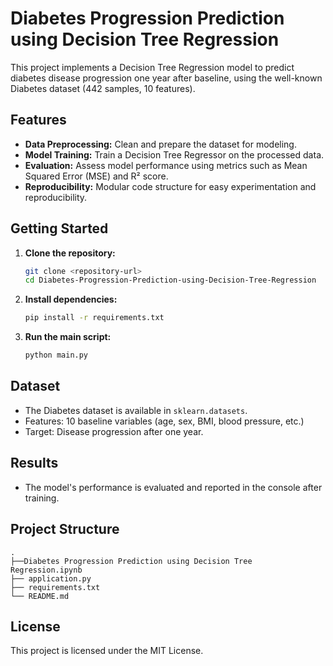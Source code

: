 # Diabetes Progression Prediction using Decision Tree Regression

This project implements a Decision Tree Regression model to predict diabetes disease progression one year after baseline, using the well-known Diabetes dataset (442 samples, 10 features).

## Features

- **Data Preprocessing:** Clean and prepare the dataset for modeling.
- **Model Training:** Train a Decision Tree Regressor on the processed data.
- **Evaluation:** Assess model performance using metrics such as Mean Squared Error (MSE) and R² score.
- **Reproducibility:** Modular code structure for easy experimentation and reproducibility.

## Getting Started

1. **Clone the repository:**
    ```bash
    git clone <repository-url>
    cd Diabetes-Progression-Prediction-using-Decision-Tree-Regression
    ```

2. **Install dependencies:**
    ```bash
    pip install -r requirements.txt
    ```

3. **Run the main script:**
    ```bash
    python main.py
    ```

## Dataset

- The Diabetes dataset is available in `sklearn.datasets`.
- Features: 10 baseline variables (age, sex, BMI, blood pressure, etc.)
- Target: Disease progression after one year.

## Results

- The model's performance is evaluated and reported in the console after training.

## Project Structure

```
.
├──Diabetes Progression Prediction using Decision Tree Regression.ipynb
├── application.py
├── requirements.txt
└── README.md
```

## License

This project is licensed under the MIT License.

